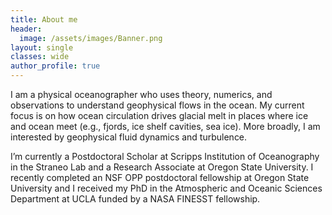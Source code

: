 ```yaml
---
title: About me
header:
  image: /assets/images/Banner.png
layout: single
classes: wide
author_profile: true
---
```


I am a physical oceanographer who uses theory, numerics, and observations to understand geophysical flows in the ocean. My current focus is on how ocean circulation drives glacial melt in places where ice and ocean meet (e.g., fjords, ice shelf cavities, sea ice). More broadly, I am interested by geophysical fluid dynamics and turbulence.

I’m currently a Postdoctoral Scholar at Scripps Institution of Oceanography in the Straneo Lab and a Research Associate at Oregon State University. I recently completed an NSF OPP postdoctoral fellowship at Oregon State University and I received my PhD in the Atmospheric and Oceanic Sciences Department at UCLA funded by a NASA FINESST fellowship.
